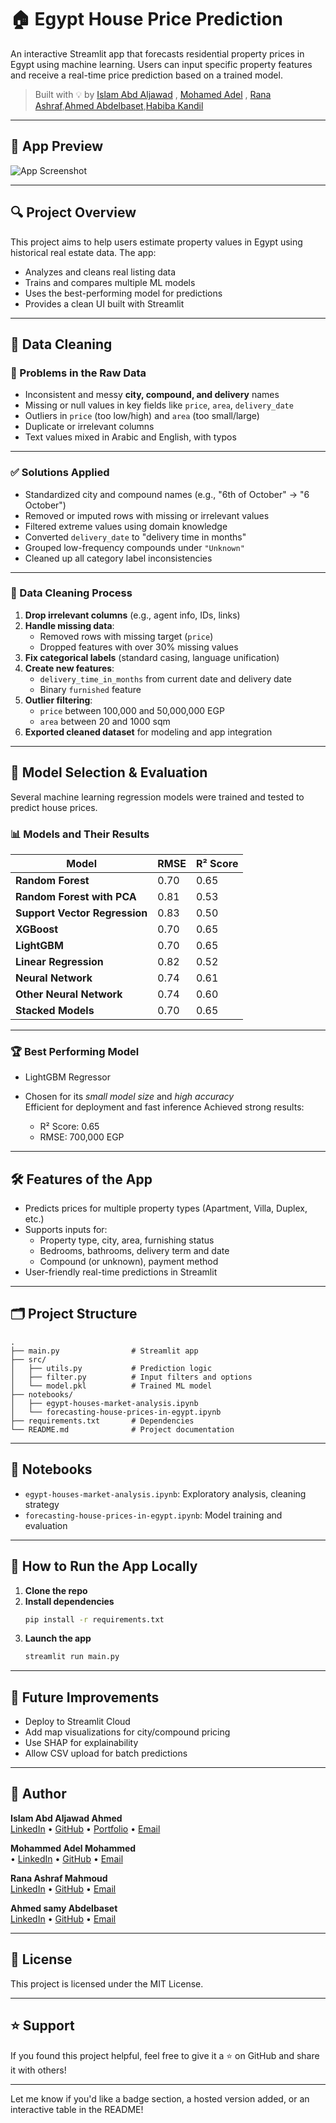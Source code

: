 # 🏠 Egypt House Price Prediction

An interactive Streamlit app that forecasts residential property prices in Egypt using machine learning. Users can input specific property features and receive a real-time price prediction based on a trained model.

> Built with 💡 by [Islam Abd Aljawad](https://www.linkedin.com/in/islamabdaljawad/) , [Mohamed Adel](https://www.linkedin.com/in/mohamed-adel-14885b248?utm_source=share&utm_campaign=share_via&utm_content=profile&utm_medium=android_app) , [Rana Ashraf](https://www.linkedin.com/in/rana-ashraf-349a52198/),[Ahmed Abdelbaset](https://www.linkedin.com/in/ahmed-samy-abdelbaset-40060620a?utm_source=share&utm_campaign=share_via&utm_content=profile&utm_medium=android_app),[Habiba Kandil](https://www.linkedin.com/in/islamabdaljawad/)

---

## 📸 App Preview

![App Screenshot](https://github.com/islamabdaljawad/forecast-egypt-property-values/blob/main/Images/streamlit%20web.JPG)  

---

## 🔍 Project Overview

This project aims to help users estimate property values in Egypt using historical real estate data. The app:

- Analyzes and cleans real listing data
- Trains and compares multiple ML models
- Uses the best-performing model for predictions
- Provides a clean UI built with Streamlit

---

## 🧹 Data Cleaning

### 🧩 Problems in the Raw Data

- Inconsistent and messy **city, compound, and delivery** names  
- Missing or null values in key fields like `price`, `area`, `delivery_date`  
- Outliers in `price` (too low/high) and `area` (too small/large)  
- Duplicate or irrelevant columns  
- Text values mixed in Arabic and English, with typos

---

### ✅ Solutions Applied

- Standardized city and compound names (e.g., "6th of October" → "6 October")  
- Removed or imputed rows with missing or irrelevant values  
- Filtered extreme values using domain knowledge  
- Converted `delivery_date` to "delivery time in months"  
- Grouped low-frequency compounds under `"Unknown"`  
- Cleaned up all category label inconsistencies

---

### 🔧 Data Cleaning Process

1. **Drop irrelevant columns** (e.g., agent info, IDs, links)  
2. **Handle missing data**:
   - Removed rows with missing target (`price`)
   - Dropped features with over 30% missing values
3. **Fix categorical labels** (standard casing, language unification)  
4. **Create new features**:
   - `delivery_time_in_months` from current date and delivery date  
   - Binary `furnished` feature
5. **Outlier filtering**:
   - `price` between 100,000 and 50,000,000 EGP  
   - `area` between 20 and 1000 sqm  
6. **Exported cleaned dataset** for modeling and app integration

---

## 🤖 Model Selection & Evaluation

Several machine learning regression models were trained and tested to predict house prices.

### 📊 Models and Their Results

| Model                      | RMSE  | R² Score |
|---------------------------|-------|----------|
| **Random Forest**             | 0.70  | 0.65     |
| **Random Forest with PCA**    | 0.81  | 0.53     |
| **Support Vector Regression** | 0.83  | 0.50     |
| **XGBoost**                   | 0.70  | 0.65     |
| **LightGBM**                  | 0.70  | 0.65     |
| **Linear Regression**         | 0.82  | 0.52     |
| **Neural Network**            | 0.74  | 0.61     |
| **Other Neural Network**      | 0.74  | 0.60     |
| **Stacked Models**            | 0.70  | 0.65     |

---


### 🏆 Best Performing Model

- LightGBM Regressor  
- Chosen for its *small model size* and *high accuracy*  
    Efficient for deployment and fast inference
Achieved strong results:

  - R² Score: 0.65
  - RMSE: 700,000 EGP

---

## 🛠 Features of the App

- Predicts prices for multiple property types (Apartment, Villa, Duplex, etc.)  
- Supports inputs for:
  - Property type, city, area, furnishing status  
  - Bedrooms, bathrooms, delivery term and date  
  - Compound (or unknown), payment method  
- User-friendly real-time predictions in Streamlit

---

## 🗂 Project Structure

```
.
├── main.py                # Streamlit app
├── src/
│   ├── utils.py           # Prediction logic
│   ├── filter.py          # Input filters and options
│   └── model.pkl          # Trained ML model
├── notebooks/
│   ├── egypt-houses-market-analysis.ipynb
│   └── forecasting-house-prices-in-egypt.ipynb
├── requirements.txt       # Dependencies
└── README.md              # Project documentation
```

---

## 🧪 Notebooks

- `egypt-houses-market-analysis.ipynb`: Exploratory analysis, cleaning strategy  
- `forecasting-house-prices-in-egypt.ipynb`: Model training and evaluation  

---

## 🚀 How to Run the App Locally

1. **Clone the repo**  
2. **Install dependencies**  
   ```bash
   pip install -r requirements.txt
   ```
3. **Launch the app**  
   ```bash
   streamlit run main.py
   ```

---

## 🔮 Future Improvements

- Deploy to Streamlit Cloud  
- Add map visualizations for city/compound pricing  
- Use SHAP for explainability  
- Allow CSV upload for batch predictions

---

## 👤 Author

**Islam Abd Aljawad Ahmed**  
[LinkedIn](https://www.linkedin.com/in/islamabdaljawad) • [GitHub](https://github.com/islamabdaljawad) • [Portfolio](https://islamabdaljawad.github.io) • [Email](mailto:islamzabdzallah@gmail.com)

**Mohammed Adel Mohammed**  
• [LinkedIn](https://www.linkedin.com/in/mohamed-adel-14885b248?utm_source=share&utm_campaign=share_via&utm_content=profile&utm_medium=android_app)
• [GitHub](https://github.com/MohAdel13)
• [Email](mohammedofficial1311@gmail.com)

**Rana Ashraf Mahmoud**  
[LinkedIn]([rana.ashraf.1197@gmail.com](https://www.linkedin.com/in/rana-ashraf-349a52198/)) • [GitHub]([https://github.com/islamabdaljawad](https://github.com/Ranaashraff8))  • [Email](mailto:rana.ashraf.1197@gmail.com)

**Ahmed samy Abdelbaset**  
[LinkedIn](https://www.linkedin.com/in/ahmed-samy-abdelbaset-40060620a?utm_source=share&utm_campaign=share_via&utm_content=profile&utm_medium=android_app) • [GitHub](https://github.com/ahmedabdelbast) • [Email](mailto:a7medabdelbast@gmail.com)



---

## 📜 License

This project is licensed under the MIT License.

---

## ⭐ Support

If you found this project helpful, feel free to give it a ⭐ on GitHub and share it with others!

---

Let me know if you'd like a badge section, a hosted version added, or an interactive table in the README!
